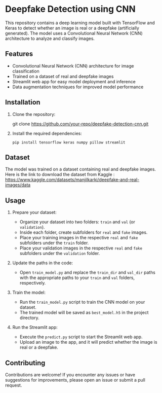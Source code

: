 # Deepfake Detection using CNN

This repository contains a deep learning model built with TensorFlow and Keras to detect whether an image is real or a deepfake (artificially generated). The model uses a Convolutional Neural Network (CNN) architecture to analyze and classify images.

## Features

- Convolutional Neural Network (CNN) architecture for image classification
- Trained on a dataset of real and deepfake images
- Streamlit web app for easy model deployment and inference
- Data augmentation techniques for improved model performance

## Installation

1. Clone the repository:
   
   git clone https://github.com/your-repo/deepfake-detection-cnn.git

2. Install the required dependencies:
   
   `pip install tensorflow keras numpy pillow streamlit`

## Dataset

The model was trained on a dataset containing real and deepfake images. Here is the link to download the dataset from Kaggle : https://www.kaggle.com/datasets/manjilkarki/deepfake-and-real-images/data

## Usage

1. Prepare your dataset:
   - Organize your dataset into two folders: `train` and `val` (or `validation`).
   - Inside each folder, create subfolders for `real` and `fake` images.
   - Place your training images in the respective `real` and `fake` subfolders under the `train` folder.
   - Place your validation images in the respective `real` and `fake` subfolders under the `validation` folder.

2. Update the paths in the code:
   - Open `train_model.py` and replace the `train_dir` and `val_dir` paths with the appropriate paths to your `train` and `val` folders, respectively.

3. Train the model:
   - Run the `train_model.py` script to train the CNN model on your dataset.
   - The trained model will be saved as `best_model.h5` in the project directory.

4. Run the Streamlit app:
   - Execute the `predict.py` script to start the Streamlit web app.
   - Upload an image to the app, and it will predict whether the image is real or a deepfake.

## Contributing

Contributions are welcome! If you encounter any issues or have suggestions for improvements, please open an issue or submit a pull request.
